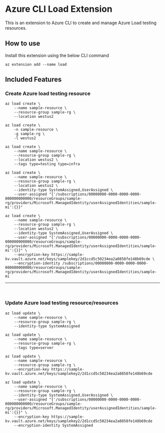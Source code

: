 # Azure CLI Load Extension #
This is an extension to Azure CLI to create and manage Azure Load testing resources.

## How to use ##

Install this extension using the below CLI command
```
az extension add --name load
```

## Included Features ##


### Create Azure load testing resource ###

```
az load create \
    --name sample-resource \
    --resource-group sample-rg \
    --location westus2
```

```
az load create \
    -n sample-resource \
    -g sample-rg \
    -l westus2
```

```
az load create \
    --name sample-resource \
    --resource-group sample-rg \
    --location westus2 \
    --tags type=testing type=infra
```

```
az load create \
    --name sample-resource \
    --resource-group sample-rg \
    --location westus2 \
    --identity-type SystemAssigned,UserAssigned \
    --user-assigned "{'/subscriptions/00000000-0000-0000-0000-000000000000/resourceGroups/sample-rg/providers/Microsoft.ManagedIdentity/userAssignedIdentities/sample-mi':{}}"
```

```
az load create \
    --name sample-resource \
    --resource-group sample-rg \
    --location westus2 \
    --identity-type SystemAssigned,UserAssigned \
    --user-assigned "{'/subscriptions/00000000-0000-0000-0000-000000000000/resourceGroups/sample-rg/providers/Microsoft.ManagedIdentity/userAssignedIdentities/sample-mi':{}}" \
    --encryption-key https://sample-kv.vault.azure.net/keys/samplekey/2d1ccd5c50234ea2a0858fe148b69cde \
    --encryption-identity /subscriptions/00000000-0000-0000-0000-000000000000/resourceGroups/sample-rg/providers/Microsoft.ManagedIdentity/userAssignedIdentities/sample-mi

```
---
<br/>

### Update Azure load testing resource/resources ###

```
az load update \
    --name sample-resource \
    --resource-group sample-rg \
    --identity-type SystemAssigned
```
```
az load update \
    --name sample-resource \
    --resource-group sample-rg \
    --tags type=server
```
```
az load update \
    --name sample-resource \
    --resource-group sample-rg \
    --encryption-key https://sample-kv.vault.azure.net/keys/samplekey2/2d1ccd5c50234ea2a0858fe148b69cde
```

```
az load update \
    --name sample-resource \
    --resource-group sample-rg \
    --identity-type SystemAssigned,UserAssigned \
    --user-assigned "{'/subscriptions/00000000-0000-0000-0000-000000000000/resourceGroups/sample-rg/providers/Microsoft.ManagedIdentity/userAssignedIdentities/sample-mi':{}}" \
    --encryption-key https://sample-kv.vault.azure.net/keys/samplekey2/2d1ccd5c50234ea2a0858fe148b69cde
    --encryption-identity SystemAssigned
```
